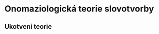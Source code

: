 # Onomaziologická teorie slovotvorby

## Ukotvení teorie
<!--stackedit_data:
eyJoaXN0b3J5IjpbODM0MTQ4NzY5LDEwNjgxOTY0NTMsLTEwMz
c5MDcwNjVdfQ==
-->